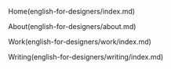 Home(english-for-designers/index.md)

About(english-for-designers/about.md)

Work(english-for-designers/work/index.md)

Writing(english-for-designers/writing/index.md)
